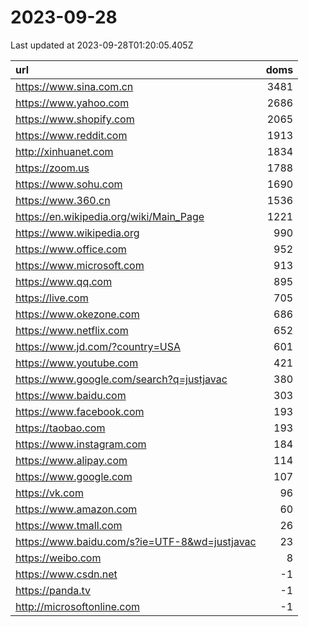 # 2023-09-28

<!-- BEGIN -->
Last updated at 2023-09-28T01:20:05.405Z

url | doms
:- | -:
https://www.sina.com.cn | 3481
https://www.yahoo.com | 2686
https://www.shopify.com | 2065
https://www.reddit.com | 1913
http://xinhuanet.com | 1834
https://zoom.us | 1788
https://www.sohu.com | 1690
https://www.360.cn | 1536
https://en.wikipedia.org/wiki/Main_Page | 1221
https://www.wikipedia.org | 990
https://www.office.com | 952
https://www.microsoft.com | 913
https://www.qq.com | 895
https://live.com | 705
https://www.okezone.com | 686
https://www.netflix.com | 652
https://www.jd.com/?country=USA | 601
https://www.youtube.com | 421
https://www.google.com/search?q=justjavac | 380
https://www.baidu.com | 303
https://www.facebook.com | 193
https://taobao.com | 193
https://www.instagram.com | 184
https://www.alipay.com | 114
https://www.google.com | 107
https://vk.com | 96
https://www.amazon.com | 60
https://www.tmall.com | 26
https://www.baidu.com/s?ie=UTF-8&wd=justjavac | 23
https://weibo.com | 8
https://www.csdn.net | -1
https://panda.tv | -1
http://microsoftonline.com | -1
<!-- END -->
